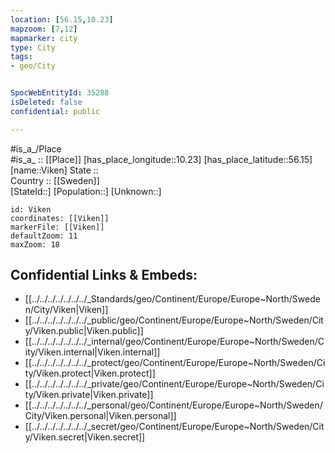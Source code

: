 ```yaml
---
location: [56.15,10.23] 
mapzoom: [7,12] 
mapmarker: city 
type: City
tags:
- geo/City


SpocWebEntityId: 35288
isDeleted: false
confidential: public

---
```

#is_a_/Place  
#is_a_ :: [[Place]] 
[has_place_longitude::10.23] 
[has_place_latitude::56.15] 
[name::Viken] 
State ::  
Country :: [[Sweden]]  
[StateId::] 
[Population::] 
[Unknown::] 


```leaflet
id: Viken
coordinates: [[Viken]] 
markerFile: [[Viken]] 
defaultZoom: 11 
maxZoom: 18
```


## Confidential Links & Embeds: 
- [[../../../../../../../_Standards/geo/Continent/Europe/Europe~North/Sweden/City/Viken|Viken]] 
- [[../../../../../../../_public/geo/Continent/Europe/Europe~North/Sweden/City/Viken.public|Viken.public]] 
- [[../../../../../../../_internal/geo/Continent/Europe/Europe~North/Sweden/City/Viken.internal|Viken.internal]] 
- [[../../../../../../../_protect/geo/Continent/Europe/Europe~North/Sweden/City/Viken.protect|Viken.protect]] 
- [[../../../../../../../_private/geo/Continent/Europe/Europe~North/Sweden/City/Viken.private|Viken.private]] 
- [[../../../../../../../_personal/geo/Continent/Europe/Europe~North/Sweden/City/Viken.personal|Viken.personal]] 
- [[../../../../../../../_secret/geo/Continent/Europe/Europe~North/Sweden/City/Viken.secret|Viken.secret]] 
